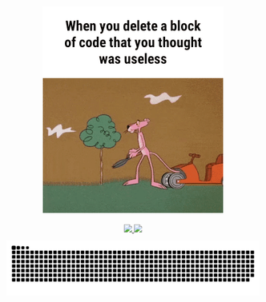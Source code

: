 ## <div align="center">![MC Technology](src/1.GIF)</div>

<div align="center" >
  <a href="https://github.com/conchatuperrofrito">
  <img height="180em" src="https://github-readme-stats.vercel.app/api?username=conchatuperrofrito&show_icons=true&theme=radical&include_all_commits=true&count_private=true"/>
  <img height="180em" src="https://github-readme-stats.vercel.app/api/top-langs/?username=conchatuperrofrito&layout=compact&langs_count=7&theme=radical"/>
</div>

![Snake animation](src/serpiente.svg)
